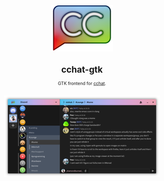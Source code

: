 <p align="center">
	
<img width="200" src="/icons/cchat_readme.png" />
<h1 align="center">cchat-gtk</h1>
<p  align="center">GTK frontend for <a href="https://github.com/diamondburned/cchat">cchat</a>.</p>

<br>

<img alt="Screenshot" src="screenshot3.png" />

</p>
